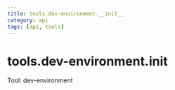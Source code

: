 ```yaml
---
title: tools.dev-environment.__init__
category: api
tags: [api, tools]
---
```


# tools.dev-environment.__init__

Tool: dev-environment

